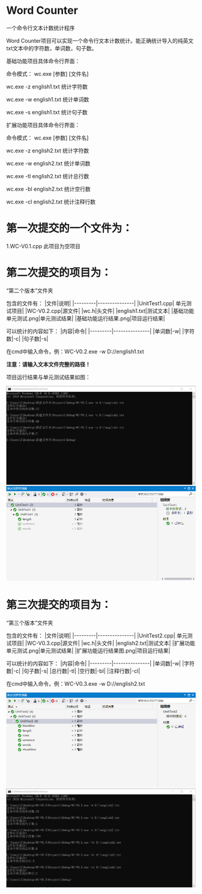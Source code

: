 # Word Counter
一个命令行文本计数统计程序

Word Counter项目可以实现一个命令行文本计数统计。能正确统计导入的纯英文txt文本中的字符数，单词数，句子数。

基础功能项目具体命令行界面：

命令模式： wc.exe [参数] [文件名]

wc.exe -z english1.txt  统计字符数

wc.exe -w english1.txt 统计单词数

wc.exe -s english1.txt  统计句子数

扩展功能项目具体命令行界面：

命令模式： wc.exe [参数] [文件名]

wc.exe -z english2.txt  统计字符数

wc.exe -w english2.txt 统计单词数

wc.exe -tl english2.txt 统计总行数

wc.exe -bl english2.txt 统计空行数

wc.exe -cl english2.txt 统计注释行数


# 第一次提交的一个文件为：

1.WC-V0.1.cpp    此项目为空项目

# 第二次提交的项目为：

“第二个版本”文件夹

包含的文件有：
|文件|说明|
|---------|---------------|
|UnitTest1.cpp| 单元测试项目|
|WC-V0.2.cpp|源文件|
|wc.h|头文件|
|english1.txt|测试文本|
|基础功能单元测试.png|单元测试结果|
|基础功能运行结果.png|项目运行结果|


可以统计的内容如下：
|内容|命令|
|---------|---------------|
|单词数|-w|
|字符数|-c|
|句子数|-s|

在cmd中输入命令，例：WC-V0.2.exe -w D://english1.txt 

**注意：请输入文本文件完整的路径！**

项目运行结果与单元测试结果如图：

![](https://github.com/lyliuying1/Word-Count/blob/master/第二个版本/基础功能运行结果.png)
![](https://github.com/lyliuying1/Word-Count/blob/master/第二个版本/基础功能单元测试.png)

# 第三次提交的项目为：

“第三个版本”文件夹

包含的文件有：
|文件|说明|
|---------|---------------|
|UnitTest2.cpp| 单元测试项目|
|WC-V0.3.cpp|源文件|
|wc.h|头文件|
|english2.txt|测试文本|
|扩展功能单元测试.png|单元测试结果|
|扩展功能运行结果图.png|项目运行结果|


可以统计的内容如下：
|内容|命令|
|---------|---------------|
|单词数|-w|
|字符数|-c|
|句子数|-s|
|总行数|-tl|
|空行数|-bl|
|注释行数|-cl|

在cmd中输入命令，例：WC-V0.3.exe -w D://english2.txt 

![](https://github.com/lyliuying1/WordCounter/blob/master/第三个版本/扩展功能单元测试.png)
![](https://github.com/lyliuying1/WordCounter/blob/master/第三个版本/扩展功能运行结果图.png)
